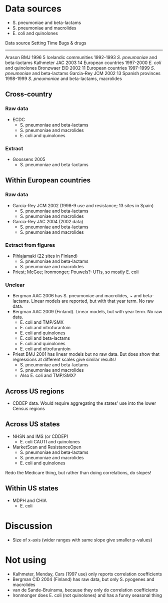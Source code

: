 # Data sources

- S. pneumoniae and beta-lactams
- S. pneumoniae and macrolides
- E. coli and quinolones


Data source         Setting                  Time      Bugs & drugs
-----------         -------                  ----      ------------
Arason BMJ 1996     5 Icelandic communities  1992-1993 *S. pneumoniae* and beta-lactams
Kalhmeter JAC 2003  14 European countries    1997-2000 *E. coli* and quinolones
Bronzwaer EID 2002  11 European countries    1997-1999 *S. pneumoniae* and beta-lactams
Garcia-Rey JCM 2002 13 Spanish provinces     1998-1999 *S. pneumoniae* and beta-lactams, macrolides

## Cross-country

### Raw data

- ECDC
    - S. pneumoniae and beta-lactams
    - S. pneumoniae and macrolides
    - E. coli and quinolones

### Extract

- Goossens 2005
    - S. pneumoniae and beta-lactams

## Within European countries

### Raw data

- Garcia-Rey JCM 2002 (1998-9 use and resistance; 13 sites in Spain)
    - S. pneumoniae and beta-lactams
    - S. pneumoniae and macrolides
- Garcia-Rey JAC 2004 (2002 data)
    - S. pneumoniae and beta-lactams
    - S. pneumoniae and macrolides

### Extract from figures

- Pihlajamaki (22 sites in Finland)
    - S. pneumoniae and beta-lactams
    - S. pneumoniae and macrolides
- Priest; McGee; Ironmonger; Pouwels?: UTIs, so mostly E. coli

### Unclear

- Bergman AAC 2006 has S. pneumoniae and macrolides, ~ and beta-lactams. Linear models are reported, but with that year term. No raw data.
- Bergman AAC 2009 (Finland). Linear models, but with year term. No raw data.
    - E. coli and TMP/SMX
    - E. coli and nitrofurantoin
    - E. coli and quinolones
    - E. coli and beta-lactams
    - E. coli and quinolones
    - E. coli and nitrofurantoin
- Priest BMJ 2001 has linear models but no raw data. But does show that regressions at different scales give similar results!
    - S. pneumoniae and beta-lactams
    - S. pneumoniae and macrolides
    - Also E. coli and TMP/SMX?

## Across US regions

- CDDEP data. Would require aggregating the states' use into the lower Census regions

## Across US states

- NHSN and IMS (or CDDEP)
    - E. coli CAUTI and quinolones
- MarketScan and ResistanceOpen
    - S. pneumoniae and beta-lactams
    - S. pneumoniae and macrolides
    - E. coli and quinolones

Redo the Medicare thing, but rather than doing correlations, do slopes!

## Within US states

- MDPH and CHIA
    - E. coli

# Discussion

- Size of x-axis (wider ranges with same slope give smaller p-values)

# Not using

- Kalhmeter, Menday, Cars (1997 use) only reports correlation coefficients
- Bergman CID 2004 (Finland) has raw data, but only S. pyogenes and macrolides
- van de Sande-Bruinsma, because they only do correlation coefficients
- Ironmonger does E. coli (not quinolones) and has a funny seasonal thing
